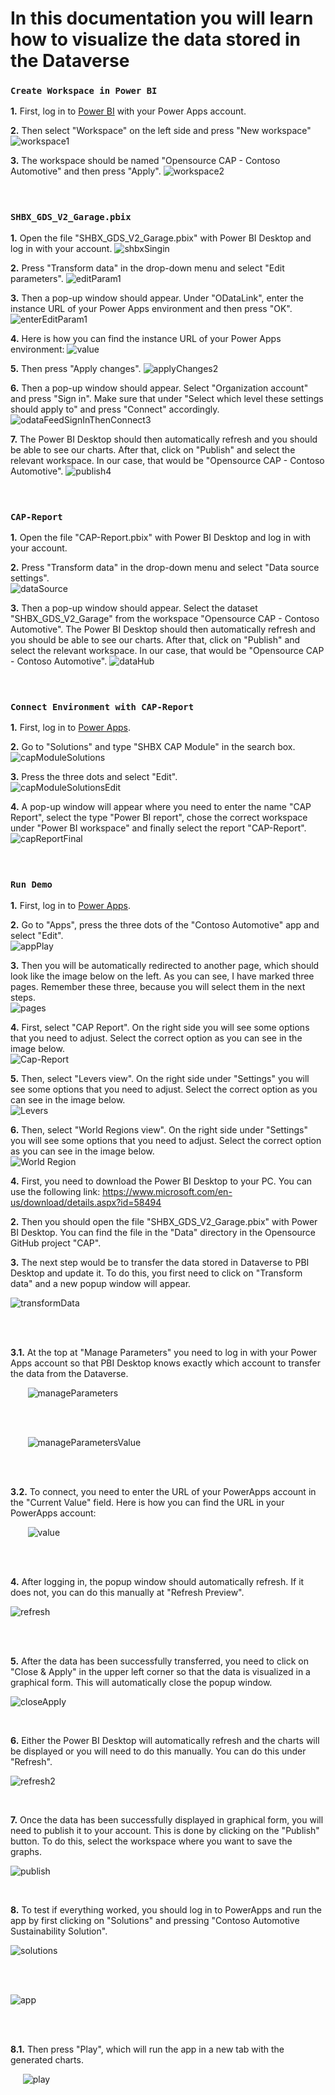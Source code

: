 # In this documentation you will learn how to visualize the data stored in the Dataverse

### **`Create Workspace in Power BI`**

**1.** First, log in to [Power BI](https://app.powerbi.com/) with your Power Apps account.

**2.** Then select "Workspace" on the left side and press "New workspace" <br />
![workspace1](https://github.com/shbxio/CAP/assets/43991954/e0413f7a-e056-4730-8d14-964ea5ed4d4b)

**3.** The workspace should be named "Opensource CAP - Contoso Automotive" and then press "Apply".
![workspace2](https://github.com/shbxio/CAP/assets/43991954/e3ce93ab-cebb-467c-9de5-4f0864525906)
<br />
<br />
<br />

### **`SHBX_GDS_V2_Garage.pbix`**

**1.** Open the file "SHBX_GDS_V2_Garage.pbix" with Power BI Desktop and log in with your account.
![shbxSingin](https://github.com/shbxio/CAP/assets/43991954/425b8a06-78cf-436a-ac8e-c04fca1a4480)

**2.** Press "Transform data" in the drop-down menu and select "Edit parameters".
![editParam1](https://github.com/shbxio/CAP/assets/43991954/e0bc2736-271c-4769-b049-952333bd1042)

**3.** Then a pop-up window should appear. Under "ODataLink", enter the instance URL of your Power Apps environment and then press "OK".
![enterEditParam1](https://github.com/shbxio/CAP/assets/43991954/6c23491e-9176-4daa-8b67-375a41c1b068)

**4.** Here is how you can find the instance URL of your Power Apps environment:
![value](https://github.com/shbxio/CAP/assets/43991954/86e2bd0e-a7db-490b-a780-e6f631373c19)

**5.** Then press "Apply changes".
![applyChanges2](https://github.com/shbxio/CAP/assets/43991954/63d8a6df-e790-46d2-b181-0c9a1e999d3c)

**6.** Then a pop-up window should appear. Select "Organization account" and press "Sign in". Make sure that under "Select which level these settings should apply to" and press "Connect" accordingly.
![odataFeedSignInThenConnect3](https://github.com/shbxio/CAP/assets/43991954/4e7330b6-c18b-4b03-941c-02a0515dde1f)

**7.** The Power BI Desktop should then automatically refresh and you should be able to see our charts. After that, click on "Publish" and select the relevant workspace. In our case, that would be "Opensource CAP - Contoso Automotive".
![publish4](https://github.com/shbxio/CAP/assets/43991954/d26b6d06-5ba0-430b-acb8-4397ae3283a7)
<br />
<br />
<br />

### **`CAP-Report`**

**1.** Open the file "CAP-Report.pbix" with Power BI Desktop and log in with your account.

**2.** Press "Transform data" in the drop-down menu and select "Data source settings". <br />
![dataSource](https://github.com/shbxio/CAP/assets/43991954/ccc611eb-e39f-49ff-a3ce-f5c9dbb2535b)

**3.** Then a pop-up window should appear. Select the dataset "SHBX_GDS_V2_Garage" from the workspace "Opensource CAP - Contoso Automotive". The Power BI Desktop should then automatically refresh and you should be able to see our charts. After that, click on "Publish" and select the relevant workspace. In our case, that would be "Opensource CAP - Contoso Automotive".
![dataHub](https://github.com/shbxio/CAP/assets/43991954/99a59f4c-9bb1-46fb-9d57-46a9f6decb7d)
<br />
<br />
<br />

### **`Connect Environment with CAP-Report`**

**1.** First, log in to [Power Apps](https://make.powerapps.com/).

**2.** Go to "Solutions" and type "SHBX CAP Module" in the search box.
![capModuleSolutions](https://github.com/shbxio/CAP/assets/43991954/ba442d9c-2d89-4760-b0ab-da9e515d51f7)

**3.** Press the three dots and select "Edit". <br />
![capModuleSolutionsEdit](https://github.com/shbxio/CAP/assets/43991954/397e962c-5990-4d02-9684-583df1319c0d)

**4.** A pop-up window will appear where you need to enter the name "CAP Report", select the type "Power BI report", chose the correct workspace under "Power BI workspace" and finally select the report "CAP-Report". <br />
![capReportFinal](https://github.com/shbxio/CAP/assets/43991954/756abe1b-7981-480c-a614-244a23767af0)
<br />
<br />
<br />

### **`Run Demo`**

**1.** First, log in to [Power Apps](https://make.powerapps.com/).

**2.** Go to "Apps", press the three dots of the "Contoso Automotive" app and select "Edit". <br />
![appPlay](https://github.com/shbxio/CAP/assets/43991954/07c33201-4ea6-4386-80f8-afb837ab7fff)

**3.** Then you will be automatically redirected to another page, which should look like the image below on the left. As you can see, I have marked three pages. Remember these three, because you will select them in the next steps. <br />
![pages](https://github.com/shbxio/CAP/assets/43991954/b301e017-e810-4b7a-80a8-f8ee3f62a24a)

**4.** First, select "CAP Report". On the right side you will see some options that you need to adjust. Select the correct option as you can see in the image below. <br />
![Cap-Report](https://github.com/shbxio/CAP/assets/43991954/dc66c86b-a455-4ae5-a2aa-4b5bcf2acc1e)

**5.** Then, select "Levers view". On the right side under "Settings" you will see some options that you need to adjust. Select the correct option as you can see in the image below. <br />
![Levers](https://github.com/shbxio/CAP/assets/43991954/6079bedb-286c-4dfc-b000-916f3b94f878)

**6.** Then, select "World Regions view". On the right side under "Settings" you will see some options that you need to adjust. Select the correct option as you can see in the image below. <br />
![World Region](https://github.com/shbxio/CAP/assets/43991954/4dfa8a13-9ad4-41c8-a602-b731658b9388)





**4.** First, you need to download the Power BI Desktop to your PC. You can use the following link: https://www.microsoft.com/en-us/download/details.aspx?id=58494 


**2.** Then you should open the file "SHBX_GDS_V2_Garage.pbix" with Power BI Desktop. You can find the file in the "Data" directory in the Opensource GitHub project "CAP".   


**3.** The next step would be to transfer the data stored in Dataverse to PBI Desktop and update it. To do this, you first need to click on "Transform data" and a new popup window will appear.  

   ![transformData](https://github.com/shbxio/CAP/assets/43991954/8efe444c-ae0a-4a4b-b88b-f7065402b7ee)

<br /> <br />

   **3.1.** At the top at "Manage Parameters" you need to log in with your Power Apps account so that PBI Desktop knows exactly which account to transfer the data from the Dataverse.
   
&nbsp;&nbsp;&nbsp;&nbsp;&nbsp;&nbsp; ![manageParameters](https://github.com/shbxio/CAP/assets/43991954/965f6d23-1826-4bf7-b175-9466b94d44db)

<br /> <br />

&nbsp;&nbsp;&nbsp;&nbsp;&nbsp;&nbsp; ![manageParametersValue](https://github.com/shbxio/CAP/assets/43991954/73f54926-01b8-4482-af3d-805d514faae9)

<br /> <br />

   **3.2.** To connect, you need to enter the URL of your PowerApps account in the "Current Value" field. Here is how you can find the URL in your PowerApps account:
    
&nbsp;&nbsp;&nbsp;&nbsp;&nbsp;&nbsp; ![value](https://github.com/shbxio/CAP/assets/43991954/86e2bd0e-a7db-490b-a780-e6f631373c19)

<br /> <br /> 

**4.** After logging in, the popup window should automatically refresh. If it does not, you can do this manually at "Refresh Preview". 

   ![refresh](https://github.com/shbxio/CAP/assets/43991954/4e8f4c1d-be06-4084-aa32-5c054abebdb5)

<br /> <br /> 

**5.** After the data has been successfully transferred, you need to click on "Close & Apply" in the upper left corner so that the data is visualized in a graphical form. This will automatically close the popup window. 

   ![closeApply](https://github.com/shbxio/CAP/assets/43991954/7f6da884-ffd4-4496-a3a5-d8f148e74ca8)

<br /> 

**6.** Either the Power BI Desktop will automatically refresh and the charts will be displayed or you will need to do this manually. You can do this under "Refresh". 

   ![refresh2](https://github.com/shbxio/CAP/assets/43991954/ddcaed36-a7a0-4a25-bb03-43c386a2136c)

<br /> 

**7.** Once the data has been successfully displayed in graphical form, you will need to publish it to your account. This is done by clicking on the "Publish" button. To do this, select the workspace where you want to save the graphs. 

   ![publish](https://github.com/shbxio/CAP/assets/43991954/624e2806-c77e-4f40-a7c8-3515300dfd0f)

<br /> 

**8.** To test if everything worked, you should log in to PowerApps and run the app by first clicking on "Solutions" and pressing "Contoso Automotive Sustainability Solution". 

   ![solutions](https://github.com/shbxio/CAP/assets/43991954/058d3f5e-a45d-4b42-bcf6-1c00e048fe3b)

<br /> <br />

   ![app](https://github.com/shbxio/CAP/assets/43991954/6883a463-39af-471a-b81e-b1714c9910a3)

<br /> <br />

   **8.1.** Then press "Play", which will run the app in a new tab with the generated charts.
    
&nbsp;&nbsp;&nbsp;&nbsp; ![play](https://github.com/shbxio/CAP/assets/43991954/5cab2726-5fca-4afa-b8ff-7d564486d4db)
